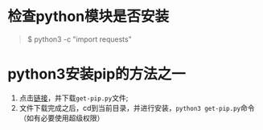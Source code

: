 # 检查python模块是否安装
>$ python3 -c "import requests"

# python3安装pip的方法之一
1. 点击[链接](https://bootstrap.pypa.io/get-pip.py)，并下载`get-pip.py`文件;
2. 文件下载完成之后，cd到当前目录，并进行安装，`python3 get-pip.py`命令（如有必要使用超级权限）
